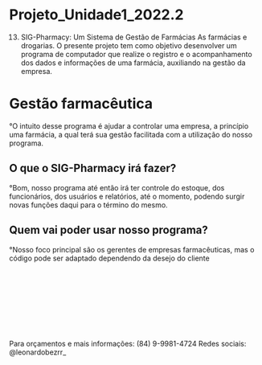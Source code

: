 # Projeto_Unidade1_2022.2
13. SIG-Pharmacy: Um Sistema de Gestão de Farmácias As farmácias e drogarias. O presente projeto tem como objetivo desenvolver um programa de computador que realize o registro e o acompanhamento dos dados e informações de uma farmácia, auxiliando na gestão da empresa.


<h1>Gestão farmacêutica</h1>
°O intuito desse programa é ajudar a controlar uma empresa, a princípio uma farmácia, a qual terá sua gestão facilitada com a utilização do nosso programa.
<h2>O que o SIG-Pharmacy irá fazer?</h2 >
°Bom, nosso programa até então irá ter controle do estoque, dos funcionários, dos usuários e relatórios, até o momento, podendo surgir novas funções daqui para o término do mesmo.       
<h2>Quem vai poder usar nosso programa?</h2>
°Nosso foco principal são os gerentes de empresas farmacêuticas, mas o código pode ser adaptado dependendo da desejo do cliente
</br>
</br>
</br>
</br>
</br>
</br>
</br>
</br>
</br>
</br>
Para orçamentos e mais informações: (84) 9-9981-4724
Redes sociais: @leonardobezrr_
